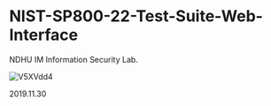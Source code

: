 # NIST-SP800-22-Test-Suite-Web-Interface
NDHU IM Information Security Lab.

![V5XVdd4](https://user-images.githubusercontent.com/68409667/225392615-06cfb8f2-66d7-4e5d-b8cf-db91f50f5df1.png)

2019.11.30
